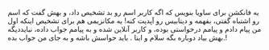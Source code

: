 یه فانکشن برای ساویا بنویس که اگه کاربر اسم رو بد تشخیص داد، و بهش گفت که اسم رو اشتباه گفتی، بفهمه و دیتابیس رو آپدیت کنه!
یه مکانزیمی هم برای تشخیص اینکه اول من پیام دادم و پیامم درخواستی بوده، و کاربر آنلاین شده و به پیامم جواب داده، نبایددیگه بهش بیاد دوباره بگه سلام و اینا . باید حواسش باشه و به جای من جواب بده.!
